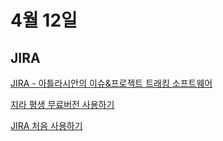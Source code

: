 # 4월 12일


## JIRA

[JIRA - 아틀라시안의 이슈&프로젝트 트래킹 소프트웨어](https://www.atlassian.com/software/jira)

[지라 평생 무료버전 사용하기](https://victorydntmd.tistory.com/331)

[JIRA 처음 사용하기](https://hanminwoo.com/60)
